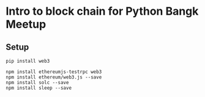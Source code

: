 # Intro to block chain for Python Bangk Meetup

## Setup

```
pip install web3

npm install ethereumjs-testrpc web3
npm install ethereum/web3.js --save
npm install solc --save
npm install sleep --save
```